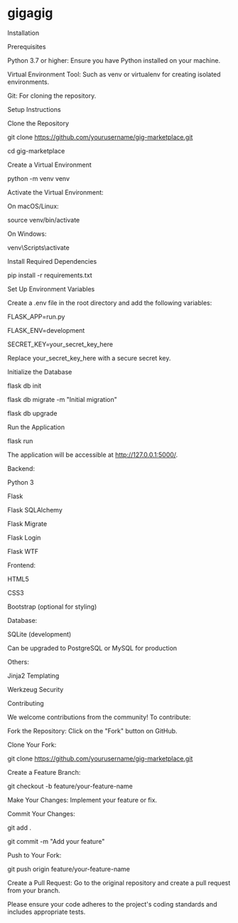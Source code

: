 # gigagig

Installation

Prerequisites

Python 3.7 or higher: Ensure you have Python installed on your machine.

Virtual Environment Tool: Such as venv or virtualenv for creating isolated environments.

Git: For cloning the repository.

Setup Instructions

Clone the Repository


git clone https://github.com/yourusername/gig-marketplace.git

cd gig-marketplace

Create a Virtual Environment


python -m venv venv

Activate the Virtual Environment:


On macOS/Linux:

source venv/bin/activate


On Windows:

venv\Scripts\activate


Install Required Dependencies

pip install -r requirements.txt

Set Up Environment Variables

Create a .env file in the root directory and add the following variables:


FLASK_APP=run.py

FLASK_ENV=development

SECRET_KEY=your_secret_key_here

Replace your_secret_key_here with a secure secret key.


Initialize the Database

flask db init

flask db migrate -m "Initial migration"

flask db upgrade

Run the Application

flask run

The application will be accessible at http://127.0.0.1:5000/.


Backend:

Python 3

Flask

Flask SQLAlchemy

Flask Migrate

Flask Login

Flask WTF


Frontend:

HTML5

CSS3

Bootstrap (optional for styling)


Database:

SQLite (development)

Can be upgraded to PostgreSQL or MySQL for production


Others:

Jinja2 Templating

Werkzeug Security


Contributing

We welcome contributions from the community! To contribute:


Fork the Repository: Click on the "Fork" button on GitHub.


Clone Your Fork:


git clone https://github.com/yourusername/gig-marketplace.git

Create a Feature Branch:

git checkout -b feature/your-feature-name

Make Your Changes: Implement your feature or fix.

Commit Your Changes:


git add .

git commit -m "Add your feature"

Push to Your Fork:


git push origin feature/your-feature-name

Create a Pull Request: Go to the original repository and create a pull request from your branch.


Please ensure your code adheres to the project's coding standards and includes appropriate tests.
